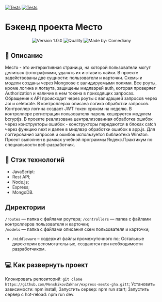 [![Tests](https://github.com/MenshikovZakhar/express-mesto-gha/actions/workflows/tests-13-sprint.yml/badge.svg)](https://github.com/yandex-praktikum/express-mesto-gha/actions/workflows/tests-13-sprint.yml) [![Tests](https://github.com/MenshikovZakhar/express-mesto-gha/actions/workflows/tests-14-sprint.yml/badge.svg)](https://github.com/yandex-praktikum/express-mesto-gha/actions/workflows/tests-14-sprint.yml)

# Бэкенд проекта Место
<p align="center">
    <img alt="Version 1.0.0" src="https://img.shields.io/badge/version-1.0.0-blue" />
    <img alt="Quality" src="https://img.shields.io/badge/status-release-orange.svg" >
    <img alt="Made by: Comediany" src="https://img.shields.io/badge/made%20by-MenshikovZakhar-blue" />
</p>

## :memo: Описание
Место - это интерактивная страница, на которой пользователи могут делиться фотографиями, удалять их и ставить лайки.
В проекте задействованы две сущности: пользователи и карточки. Схемы и модели созданы через Mongoose с валидируемыми полями. Все роуты, кроме логина и логаута, защищены мидлвэрей auth, которая проверяет Authorization и наличие в нем токена в приходящих запросах. Обращение к API происходит через роуты с валидацией запросов через Joi и celebrate. В контроллерах описана логика обработки запросов. Контроллер логина создает JWT токен сроком на неделю. В контроллере регистрации пользователя пароль хешеруется модулем bcryptjs. В проекте реализована централизованная обработка ошибок через конструкторы ошибок - конструкторы передаются в блоках catch через функцию next и далее в мидлвэр обработки ошибок в app.js. Для логгирования запросов и ошибок используется библиотека Winston.
Проект выполнен в рамках учебной программы Яндекс.Практикум по специальности веб-разработчик.

## :hammer: Стэк технологий
- JavaScript:
- Rest API;
- Node.js;
- Express;
- MongoDB.

## Директории
`/routes` — папка с файлами роутера; 
`/controllers` — папка с файлами контроллеров пользователя и карточки;  
`/models` — папка с файлами описания схем пользователя и карточки;
* `/middleware` – содержит файлы промежуточного по;
Остальные директории вспомогательные, создаются при необходимости разработчиком.

## 💻 Как развернуть проект
Клонировать репозиторий: `git clone https://github.com/MenshikovZakhar/express-mesto-gha.gitt`;
Установить зависимости: npm install;
Запустить сервер: npm run start;
Запустить сервер с hot-reload: npm run dev.
